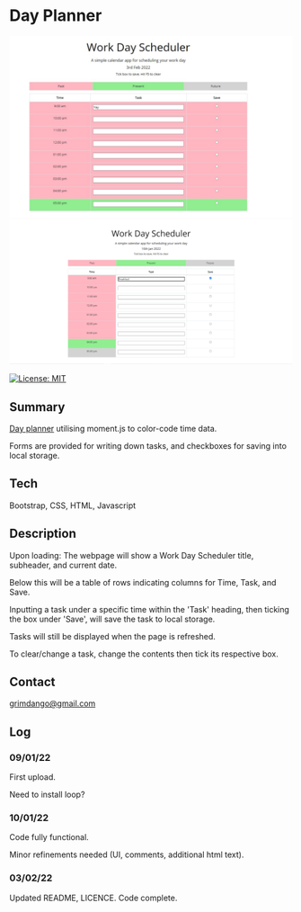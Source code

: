 # Day Planner

![](Assets/pic2.jpg)
![](Assets/pic.jpg)

[![License: MIT](https://img.shields.io/badge/License-MIT-yellow.svg)](https://opensource.org/licenses/MIT)

## Summary

[Day planner](https://github.com/Mabsky05/day_planner) utilising moment.js to color-code time data.

Forms are provided for writing down tasks, and checkboxes for saving into local storage.

## Tech

Bootstrap, CSS, HTML, Javascript

## Description

Upon loading: The webpage will show a Work Day Scheduler title, subheader, and current date. 

Below this will be a table of rows indicating columns for Time, Task, and Save.

Inputting a task under a specific time within the 'Task' heading, then ticking the box under 'Save', will save the task
to local storage. 

Tasks will still be displayed when the page is refreshed. 

To clear/change a task, change the contents then tick its respective box. 

## Contact
grimdango@gmail.com

## Log

### 09/01/22
First upload.

Need to install loop?

### 10/01/22
Code fully functional.

Minor refinements needed (UI, comments, additional html text).

### 03/02/22
Updated README, LICENCE.
Code complete.

